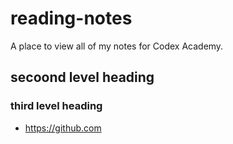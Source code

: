 # reading-notes
A place to view all of my notes for Codex Academy.

## secoond level heading

### third level heading

- https://github.com
